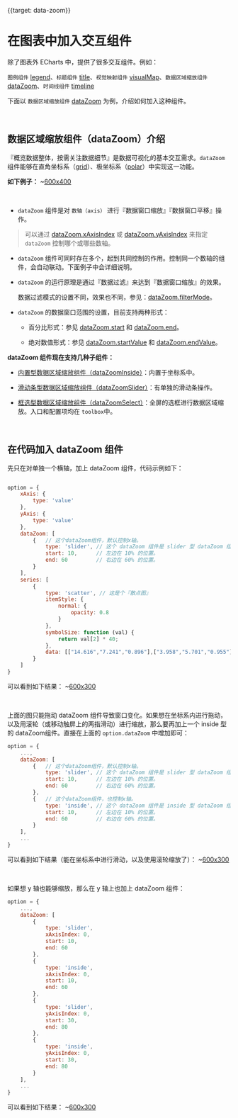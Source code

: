 
{{target: data-zoom}}

# 在图表中加入交互组件

除了图表外 ECharts 中，提供了很多交互组件。例如：

`图例组件` [legend](option.html#legend)、`标题组件` [title](option.html#title)、`视觉映射组件` [visualMap](option.html#visualMap)、`数据区域缩放组件` [dataZoom](option.html#dataZoom)、`时间线组件` [timeline](option.html#timeline)

下面以 `数据区域缩放组件` [dataZoom](option.html#dataZoom) 为例，介绍如何加入这种组件。





<br>
<h2>数据区域缩放组件（dataZoom）介绍</h2>

『概览数据整体，按需关注数据细节』是数据可视化的基本交互需求。`dataZoom` 组件能够在直角坐标系（[grid](option.html#grid)）、极坐标系（[polar](option.html#polar)）中实现这一功能。


**如下例子：**
~[600x400](${galleryViewPath}doc-example/scatter-dataZoom-all&edit=1&reset=1)

<br>

+ `dataZoom` 组件是对 `数轴（axis）` 进行『数据窗口缩放』『数据窗口平移』操作。

> 可以通过 [dataZoom.xAxisIndex](option.html#dataZoom.xAxisIndex) 或 [dataZoom.yAxisIndex](option.html#dataZoom.yAxisIndex) 来指定 `dataZoom` 控制哪个或哪些数轴。

+ `dataZoom` 组件可同时存在多个，起到共同控制的作用。控制同一个数轴的组件，会自动联动。下面例子中会详细说明。

+ `dataZoom` 的运行原理是通过『数据过滤』来达到『数据窗口缩放』的效果。

    数据过滤模式的设置不同，效果也不同，参见：[dataZoom.filterMode](option.html#dataZoom.filterMode)。

+ `dataZoom` 的数据窗口范围的设置，目前支持两种形式：

    + 百分比形式：参见 [dataZoom.start](option.html#dataZoom.start) 和 [dataZoom.end](option.html#dataZoom.end)。

    + 绝对数值形式：参见 [dataZoom.startValue](option.html#dataZoom.startValue) 和 [dataZoom.endValue](option.html#dataZoom.endValue)。



**dataZoom 组件现在支持几种子组件：**

+ [内置型数据区域缩放组件（dataZoomInside）](option.html#dataZoom-inside)：内置于坐标系中。

+ [滑动条型数据区域缩放组件（dataZoomSlider）](option.html#dataZoom-slider)：有单独的滑动条操作。

+ [框选型数据区域缩放组件（dataZoomSelect）](option.html#toolbox.feature.dataZoom)：全屏的选框进行数据区域缩放。入口和配置项均在 `toolbox`中。




<br>
<h2>在代码加入 dataZoom 组件</h2>

先只在对单独一个横轴，加上 dataZoom 组件，代码示例如下：

```javascript

option = {
    xAxis: {
        type: 'value'
    },
    yAxis: {
        type: 'value'
    },
    dataZoom: [
        {   // 这个dataZoom组件，默认控制x轴。
            type: 'slider', // 这个 dataZoom 组件是 slider 型 dataZoom 组件
            start: 10,      // 左边在 10% 的位置。
            end: 60         // 右边在 60% 的位置。
        }
    ],
    series: [
        {
            type: 'scatter', // 这是个『散点图』
            itemStyle: {
                normal: {
                    opacity: 0.8
                }
            },
            symbolSize: function (val) {
                return val[2] * 40;
            },
            data: [["14.616","7.241","0.896"],["3.958","5.701","0.955"],["2.768","8.971","0.669"],["9.051","9.710","0.171"],["14.046","4.182","0.536"],["12.295","1.429","0.962"],["4.417","8.167","0.113"],["0.492","4.771","0.785"],["7.632","2.605","0.645"],["14.242","5.042","0.368"]]
        }
    ]
}
```

可以看到如下结果：
~[600x300](${galleryViewPath}doc-example/scatter-tutorial-dataZoom-1&edit=1&reset=1)

<br>

上面的图只能拖动 dataZoom 组件导致窗口变化。如果想在坐标系内进行拖动，以及用滚轮（或移动触屏上的两指滑动）进行缩放，那么要再加上一个 inside 型的 dataZoom组件。直接在上面的 `option.dataZoom` 中增加即可：

```javascript
option = {
    ...,
    dataZoom: [
        {   // 这个dataZoom组件，默认控制x轴。
            type: 'slider', // 这个 dataZoom 组件是 slider 型 dataZoom 组件
            start: 10,      // 左边在 10% 的位置。
            end: 60         // 右边在 60% 的位置。
        },
        {   // 这个dataZoom组件，也控制x轴。
            type: 'inside', // 这个 dataZoom 组件是 inside 型 dataZoom 组件
            start: 10,      // 左边在 10% 的位置。
            end: 60         // 右边在 60% 的位置。
        }
    ],
    ...
}
```

可以看到如下结果（能在坐标系中进行滑动，以及使用滚轮缩放了）：
~[600x300](${galleryViewPath}doc-example/scatter-tutorial-dataZoom-2&edit=1&reset=1)


<br>

如果想 y 轴也能够缩放，那么在 y 轴上也加上 dataZoom 组件：

```javascript
option = {
    ...,
    dataZoom: [
        {
            type: 'slider',
            xAxisIndex: 0,
            start: 10,
            end: 60
        },
        {
            type: 'inside',
            xAxisIndex: 0,
            start: 10,
            end: 60
        },
        {
            type: 'slider',
            yAxisIndex: 0,
            start: 30,
            end: 80
        },
        {
            type: 'inside',
            yAxisIndex: 0,
            start: 30,
            end: 80
        }
    ],
    ...
}
```

可以看到如下结果：
~[600x300](${galleryViewPath}doc-example/scatter-tutorial-dataZoom-3&edit=1&reset=1)


